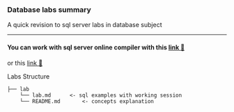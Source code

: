 ### Database labs summary

A quick revision to sql server labs in database subject

--- 
#### You can work with sql server online compiler with this [link :link:](https://onecompiler.com/sqlserver/)
or this [link 🔗](https://sqliteonline.com/)


Labs Structure
```
├── lab  
    └── lab.md      <- sql examples with working session
    └── README.md       <- concepts explanation
```
